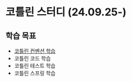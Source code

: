 # 코틀린 스터디 (24.09.25-)

## 학습 목표
- [코틀린 컨벤션 학습](https://kotlinlang.org/docs/coding-conventions.html)
- 코틀린 코드 학습
- 코틀린 테스트 학습
- 코틀린 스프링 학습

